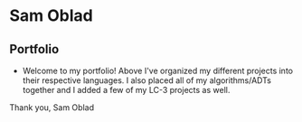 # Sam Oblad 
## Portfolio

- Welcome to my portfolio! Above I've organized my different projects into their respective languages. I also placed all of my algorithms/ADTs together and I added a few of my LC-3 projects as well.

Thank you,
Sam Oblad
